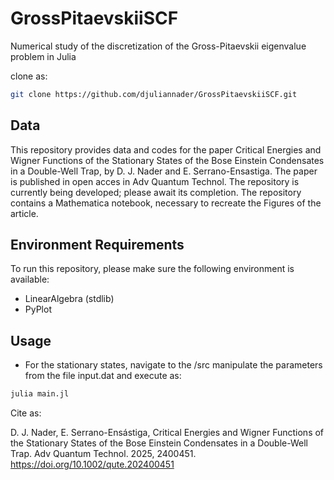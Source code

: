 # GrossPitaevskiiSCF

Numerical study of the discretization of the Gross-Pitaevskii eigenvalue problem in Julia

clone as:

```bash
git clone https://github.com/djuliannader/GrossPitaevskiiSCF.git
```

## Data 

This repository provides data and codes for the paper Critical Energies and Wigner Functions of the Stationary States of the Bose Einstein Condensates in a Double-Well Trap, by D. J. Nader and E. Serrano-Ensastiga. The paper is published in open acces in Adv Quantum Technol. The repository is currently being developed; please await its completion. The repository contains a Mathematica notebook, necessary to recreate the Figures of the article.

## Environment Requirements  

To run this repository, please make sure the following environment is available:

- LinearAlgebra (stdlib)  
- PyPlot


## Usage

- For the stationary states, navigate to the /src manipulate the parameters from the file input.dat and execute as:

```bash
julia main.jl
```

Cite as:

D. J. Nader, E. Serrano-Ensástiga, Critical Energies and Wigner Functions of the Stationary States of the Bose Einstein Condensates in a Double-Well Trap. Adv Quantum Technol. 2025, 2400451. https://doi.org/10.1002/qute.202400451



